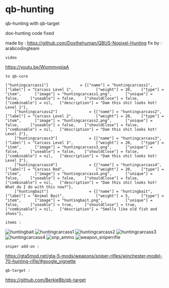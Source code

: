 # qb-hunting
qb-hunting with qb-target

dox-hunting code fixed

made by : https://github.com/Doxthehuman/QBUS-Nopixel-Hunting
fix by : arabcodingteam

```
video
```
https://youtu.be/WiommypiiaA
```
to qb-core
```
```
["huntingcarcass1"] 			 = {["name"] = "huntingcarcass1",				["label"] = "Carcass Level 1",			["weight"] = 20,    ["type"] = "item",		["image"] = "huntingcarcass1.png",      ["unique"] = false,		["useable"] = false,	["shouldClose"] = false,   ["combinable"] = nil,   ["description"] = "Dam this shit looks hot! Level 1"},
	["huntingcarcass2"] 			 = {["name"] = "huntingcarcass2",				["label"] = "Carcass Level 2",			["weight"] = 20,    ["type"] = "item",		["image"] = "huntingcarcass2.png",      ["unique"] = false,		["useable"] = false,	["shouldClose"] = false,   ["combinable"] = nil,   ["description"] = "Dam this shit looks hot! Level 2"},
	["huntingcarcass3"] 			 = {["name"] = "huntingcarcass3",				["label"] = "Carcass Level 3",			["weight"] = 20,    ["type"] = "item",		["image"] = "huntingcarcass3.png",      ["unique"] = false,		["useable"] = false,	["shouldClose"] = false,   ["combinable"] = nil,   ["description"] = "Dam this shit looks hot! Level 3"},
	["huntingcarcass4"] 			 = {["name"] = "huntingcarcass4",				["label"] = "Carcass Red",			    ["weight"] = 20,    ["type"] = "item",		["image"] = "huntingcarcass4.png",      ["unique"] = false,		["useable"] = false,	["shouldClose"] = false,   ["combinable"] = nil,   ["description"] = "Dam this shit looks hot! What do I do with this now?"},
	["huntingbait"] 			     = {["name"] = "huntingbait",				    ["label"] = "Animal Bait",			    ["weight"] = 5,    	["type"] = "item",		["image"] = "huntingbait.png",          ["unique"] = false,		["useable"] = true,	    ["shouldClose"] = true,    ["combinable"] = nil,   ["description"] = "Smells like old fish and shoes"},
  ```
  
  ```
  items :
  
  ```
  ![huntingbait](https://user-images.githubusercontent.com/89742984/156741107-06be4f5b-0ab6-4a2d-8e1d-68dda5f44b62.png)
![huntingcarcass1](https://user-images.githubusercontent.com/89742984/156741149-faad4b5a-5929-41cf-9979-8db93bb0e4ec.png)
![huntingcarcass2](https://user-images.githubusercontent.com/89742984/156741188-e8c1f746-172c-4e9f-b994-c61503e1bd9e.png)
![huntingcarcass3](https://user-images.githubusercontent.com/89742984/156741204-dabd524c-bd36-454c-9292-1de4443de5ff.png)
![huntingcarcass4](https://user-images.githubusercontent.com/89742984/156741210-e89dbc57-0afe-4181-ab55-eb4a707f5b23.png)
![snp_ammo](https://user-images.githubusercontent.com/89742984/156741263-9d214d89-15fe-4518-a3b2-9433a5c0de41.png)
![weapon_sniperrifle](https://user-images.githubusercontent.com/89742984/156741329-b9bfe032-882e-4517-93da-526916f1a54b.png)

```
sniper add-on :
```

https://gta5mod.net/gta-5-mods/weapons/sniper-rifles/winchester-model-70-hunting-rifle/#google_vignette
```
qb-target :

```
https://github.com/BerkieBb/qb-target

```
